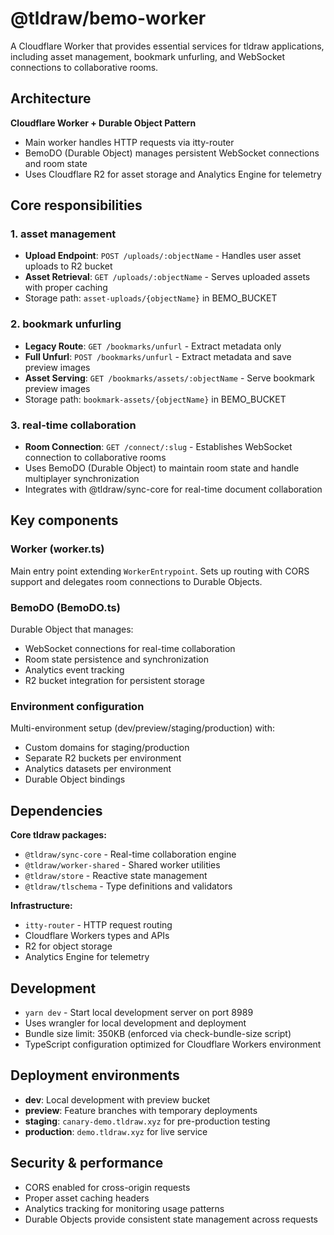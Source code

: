 # @tldraw/bemo-worker

A Cloudflare Worker that provides essential services for tldraw applications, including asset management, bookmark unfurling, and WebSocket connections to collaborative rooms.

## Architecture

**Cloudflare Worker + Durable Object Pattern**

- Main worker handles HTTP requests via itty-router
- BemoDO (Durable Object) manages persistent WebSocket connections and room state
- Uses Cloudflare R2 for asset storage and Analytics Engine for telemetry

## Core responsibilities

### 1. asset management

- **Upload Endpoint**: `POST /uploads/:objectName` - Handles user asset uploads to R2 bucket
- **Asset Retrieval**: `GET /uploads/:objectName` - Serves uploaded assets with proper caching
- Storage path: `asset-uploads/{objectName}` in BEMO_BUCKET

### 2. bookmark unfurling

- **Legacy Route**: `GET /bookmarks/unfurl` - Extract metadata only
- **Full Unfurl**: `POST /bookmarks/unfurl` - Extract metadata and save preview images
- **Asset Serving**: `GET /bookmarks/assets/:objectName` - Serve bookmark preview images
- Storage path: `bookmark-assets/{objectName}` in BEMO_BUCKET

### 3. real-time collaboration

- **Room Connection**: `GET /connect/:slug` - Establishes WebSocket connection to collaborative rooms
- Uses BemoDO (Durable Object) to maintain room state and handle multiplayer synchronization
- Integrates with @tldraw/sync-core for real-time document collaboration

## Key components

### Worker (worker.ts)

Main entry point extending `WorkerEntrypoint`. Sets up routing with CORS support and delegates room connections to Durable Objects.

### BemoDO (BemoDO.ts)

Durable Object that manages:

- WebSocket connections for real-time collaboration
- Room state persistence and synchronization
- Analytics event tracking
- R2 bucket integration for persistent storage

### Environment configuration

Multi-environment setup (dev/preview/staging/production) with:

- Custom domains for staging/production
- Separate R2 buckets per environment
- Analytics datasets per environment
- Durable Object bindings

## Dependencies

**Core tldraw packages:**

- `@tldraw/sync-core` - Real-time collaboration engine
- `@tldraw/worker-shared` - Shared worker utilities
- `@tldraw/store` - Reactive state management
- `@tldraw/tlschema` - Type definitions and validators

**Infrastructure:**

- `itty-router` - HTTP request routing
- Cloudflare Workers types and APIs
- R2 for object storage
- Analytics Engine for telemetry

## Development

- `yarn dev` - Start local development server on port 8989
- Uses wrangler for local development and deployment
- Bundle size limit: 350KB (enforced via check-bundle-size script)
- TypeScript configuration optimized for Cloudflare Workers environment

## Deployment environments

- **dev**: Local development with preview bucket
- **preview**: Feature branches with temporary deployments
- **staging**: `canary-demo.tldraw.xyz` for pre-production testing
- **production**: `demo.tldraw.xyz` for live service

## Security & performance

- CORS enabled for cross-origin requests
- Proper asset caching headers
- Analytics tracking for monitoring usage patterns
- Durable Objects provide consistent state management across requests
